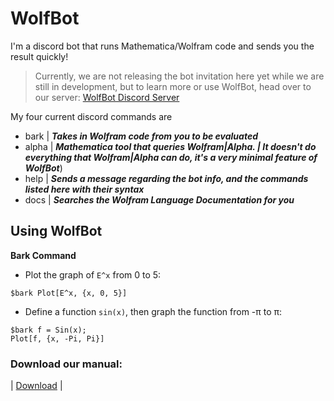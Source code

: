 # WolfBot
I'm a discord bot that runs Mathematica/Wolfram code and sends you the result quickly!

> Currently, we are not releasing the bot invitation here yet while we are still in development, but to learn more or use WolfBot, head over to our server: [WolfBot Discord Server](https://discord.gg/eyd376A)

My four current discord commands are
- bark  | ***Takes in Wolfram code from you to be evaluated***
- alpha | ***Mathematica tool that queries Wolfram\|Alpha. | It doesn't do everything that Wolfram\|Alpha can do, it's a very minimal feature of WolfBot***)
- help  | ***Sends a message regarding the bot info, and the commands listed here with their syntax***
- docs  | ***Searches the Wolfram Language Documentation for you***


## Using WolfBot
**__Bark Command__**
- Plot the graph of `E^x` from 0 to 5:
```
$bark Plot[E^x, {x, 0, 5}]
```
- Define a function `sin(x)`, then graph the function from -π to π:
 ```
 $bark f = Sin(x);
Plot[f, {x, -Pi, Pi}]
```

### Download our manual:
| [Download](https://github.com/trevortrusty/WolfBot/raw/master/docs/man.pdf) |
